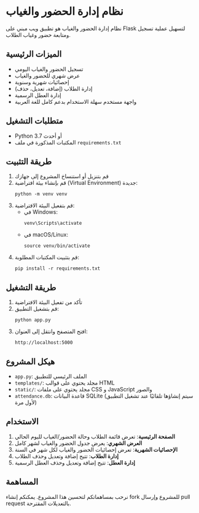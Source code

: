# نظام إدارة الحضور والغياب

نظام إدارة الحضور والغياب هو تطبيق ويب مبني على Flask لتسهيل عملية تسجيل ومتابعة حضور وغياب الطلاب.

## الميزات الرئيسية

- تسجيل الحضور والغياب اليومي
- عرض شهري للحضور والغياب
- إحصائيات شهرية وسنوية
- إدارة الطلاب (إضافة، تعديل، حذف)
- إدارة العطل الرسمية
- واجهة مستخدم سهلة الاستخدام بدعم كامل للغة العربية

## متطلبات التشغيل

- Python 3.7 أو أحدث
- المكتبات المذكورة في ملف `requirements.txt`

## طريقة التثبيت

1. قم بتنزيل أو استنساخ المشروع إلى جهازك
2. قم بإنشاء بيئة افتراضية (Virtual Environment) جديدة:
   ```
   python -m venv venv
   ```
3. قم بتفعيل البيئة الافتراضية:
   - في Windows:
     ```
     venv\Scripts\activate
     ```
   - في macOS/Linux:
     ```
     source venv/bin/activate
     ```
4. قم بتثبيت المكتبات المطلوبة:
   ```
   pip install -r requirements.txt
   ```

## طريقة التشغيل

1. تأكد من تفعيل البيئة الافتراضية
2. قم بتشغيل التطبيق:
   ```
   python app.py
   ```
3. افتح المتصفح وانتقل إلى العنوان:
   ```
   http://localhost:5000
   ```

## هيكل المشروع

- `app.py`: الملف الرئيسي للتطبيق
- `templates/`: مجلد يحتوي على قوالب HTML
- `static/`: مجلد يحتوي على ملفات CSS و JavaScript والصور
- `attendance.db`: قاعدة البيانات SQLite (سيتم إنشاؤها تلقائيًا عند تشغيل التطبيق لأول مرة)

## الاستخدام

1. **الصفحة الرئيسية**: تعرض قائمة الطلاب وحالة الحضور/الغياب لليوم الحالي
2. **العرض الشهري**: يعرض جدول الحضور والغياب لشهر كامل
3. **الإحصائيات الشهرية**: تعرض إحصائيات الحضور والغياب لكل شهر في السنة
4. **إدارة الطلاب**: تتيح إضافة وتعديل وحذف الطلاب
5. **إدارة العطل**: تتيح إضافة وتعديل وحذف العطل الرسمية

## المساهمة

نرحب بمساهماتكم لتحسين هذا المشروع. يمكنكم إنشاء fork للمشروع وإرسال pull request بالتعديلات المقترحة.
